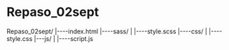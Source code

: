 # Repaso_02sept

Repaso_02sept/
|----index.html
|----sass/
|   |----style.scss
|----css/
|   |----style.css
|---js/
|   |----script.js